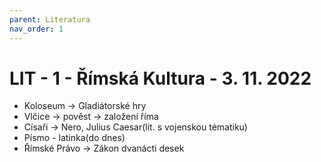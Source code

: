```yaml
---
parent: Literatura
nav_order: 1
---
```

# LIT - 1 - Římská Kultura - 3. 11. 2022
- Koloseum -> Gladiátorské hry
- Vlčice -> pověst -> založení říma
- Císaři -> Nero, Julius Caesar(lit. s vojenskou tématiku)
- Písmo - latinka(do dnes)
- Římské Právo -> Zákon dvanácti desek